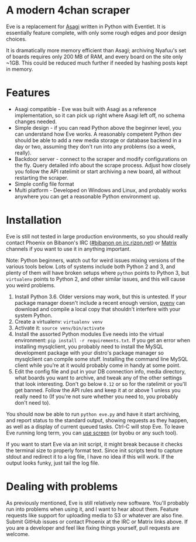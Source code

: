 # A modern 4chan scraper

Eve is a replacement for [Asagi](https://github.com/eksopl/asagi/) written in Python with Eventlet. It is essentially feature complete, with only some rough edges and poor design choices.

It is dramatically more memory efficient than Asagi; archiving Nyafuu's set of boards requires only 200 MB of RAM, and every board on the site only ~1GB. This could be reduced much further if needed by hashing posts kept in memory.

# Features
* Asagi compatible - Eve was built with Asagi as a reference implementation, so it can pick up right where Asagi left off, no schema changes needed.
* Simple design - if you can read Python above the beginner level, you can understand how Eve works. A reasonably competent Python dev should be able to add a new media storage or database backend in a day or two, assuming they don't run into any problems (so a week, really).
* Backdoor server - connect to the scraper and modify configurations on the fly. Query detailed info about the scrape process. Adjust how closely you follow the API ratelimit or start archiving a new board, all without restarting the scraper.
* Simple config file format
* Multi platform - Developed on Windows and Linux, and probably works anywhere you can get a reasonable Python environment up.

# Installation
Eve is still not tested in large production environments, so you should really contact Phoenix on Bibanon's IRC ([#bibanon on irc.rizon.net](irc://irc.rizon.net/bibanon)) or [Matrix](https://matrix.to/#/#bibanon-chat:matrix.org) channels if you want to use it in anything important.

Note: Python beginners, watch out for weird issues mixing versions of the various tools below. Lots of systems include both Python 2 and 3, and plenty of them will have broken setups where `python` points to Python 3, but `virtualenv` points to Python 2, and other similar issues, and this will cause you weird problems.
1. Install Python 3.6. Older versions may work, but this is untested. If your package manager doesn't include a recent enough version, [pyenv](https://github.com/pyenv/pyenv) can download and compile a local copy that shouldn't interfere with your system Python.
2. Create a virtualenv: `virtualenv venv`
3. Activate it: `source venv/bin/activate`
4. Install the assorted Python modules Eve needs into the virtual environment: `pip install -r requirements.txt`. If you get an error when installing mysqlclient, you probably need to install the MySQL development package with your distro's package manager so mysqlclient can compile some stuff. Installing the command line MySQL client while you're at it would probably come in handy at some point.
5. Edit the config file and put in your DB connection info, media directory, what boards you want to archive, and tweak any of the other settings that look interesting. Don't go below `0.12` or so for the ratelimit or you'll get banned. Follow the API rules and keep it at or above 1 unless you really need to (If you're not sure whether you need to, you probably don't need to).

You should now be able to run `python eve.py` and have it start archiving, and report status to the standard output, showing requests as they happen, as well as a display of current queued tasks. Ctrl-C will stop Eve. To leave Eve running long term, you can [use screen](https://www.digitalocean.com/community/tutorials/how-to-install-and-use-screen-on-an-ubuntu-cloud-server) (or byobu or any such tool).

If you want to start Eve via an init script, it might break because it checks the terminal size to properly format text. Since init scripts tend to capture stdout and redirect it to a log file, I have no idea if this will work. If the output looks funky, just tail the log file.

# Dealing with problems
As previously mentioned, Eve is still relatively new software. You'll probably run into problems when using it, and I want to hear about them. Feature requests like support for uploading media to S3 or whatever are also fine. Submit GitHub issues or contact Phoenix at the IRC or Matrix links above. If you are a developer and feel like fixing things yourself, pull requests are welcome.
